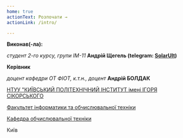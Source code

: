 ```yaml
---
home: true
actionText: Розпочати →
actionLink: /intro/

---
```



**Виконав(-ла):** 

*студент 2-го курсу, групи ІМ-11*<span padding-right:5em></span> **Андрій Щегель (telegram: [SolarUlt](https://t.me/SolarUlt))**


**Керівник**

*доцент кафедри ОТ ФІОТ, к.т.н., доцент*<span padding-right:5em></span> **Андрій БОЛДАК** 

[НТУУ "КИЇВСЬКИЙ ПОЛІТЕХНІЧНИЙ ІНСТИТУТ імені ІГОРЯ СІКОРСЬКОГО](https://kpi.ua/)

[Факультет інформатики та обчислювальної техніки](https://fiot.kpi.ua/)

[Кафедра обчислювальної техніки](https://comsys.kpi.ua/)

Київ
